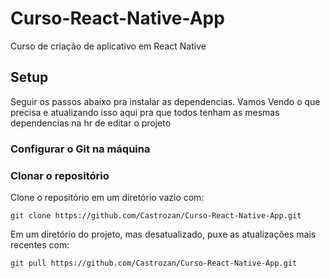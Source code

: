 # Curso-React-Native-App
Curso de criação de aplicativo em React Native


## Setup

Seguir os passos abaixo pra instalar as dependencias. Vamos Vendo o que precisa e atualizando isso aqui pra que todos tenham as mesmas dependencias na hr de editar o projeto

### Configurar o Git na máquina


### Clonar o repositório

Clone o repositório em um diretório vazio com:

` git clone https://github.com/Castrozan/Curso-React-Native-App.git `

Em um diretório do projeto, mas desatualizado, puxe as atualizações mais recentes com:

` git pull https://github.com/Castrozan/Curso-React-Native-App.git `

